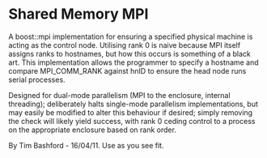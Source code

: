 Shared Memory MPI
==============================

A boost::mpi implementation for ensuring a specified physical machine is acting as the control node.  Utilising rank 0 is naive because MPI itself assigns ranks to hostnames, but how this occurs is something of a black art.  This implementation allows the programmer to specify a hostname and compare MPI_COMM_RANK against hnID to ensure the head node runs serial processes.

Designed for dual-mode parallelism (MPI to the enclosure, internal threading); deliberately halts single-mode parallelism implementations, but may easily be modified to alter this behaviour if desired; simply removing the check will likely yield success, with rank 0 ceding control to a process on the appropriate enclosure based on rank order.

By Tim Bashford - 16/04/11.  Use as you see fit.